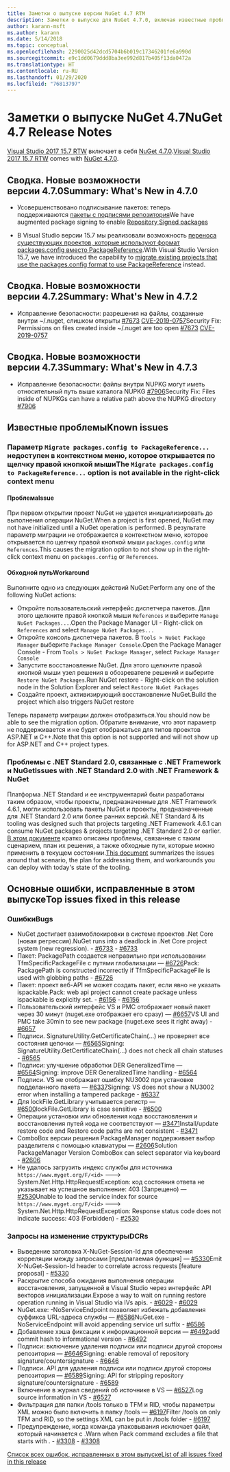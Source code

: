 ```yaml
---
title: Заметки о выпуске версии NuGet 4.7 RTM
description: Заметки о выпуске для NuGet 4.7.0, включая известные проблемы, исправления ошибок, добавленные функции и запросы на изменение структуры.
author: karann-msft
ms.author: karann
ms.date: 5/14/2018
ms.topic: conceptual
ms.openlocfilehash: 2290025d42dcd5704b6b019c17346201fe6a990d
ms.sourcegitcommit: e9c1dd0679ddd8ba3ee992d817b405f13da0472a
ms.translationtype: HT
ms.contentlocale: ru-RU
ms.lasthandoff: 01/29/2020
ms.locfileid: "76813797"
---
```

# <a name="nuget-47-release-notes"></a><span data-ttu-id="ac4c4-103">Заметки о выпуске NuGet 4.7</span><span class="sxs-lookup"><span data-stu-id="ac4c4-103">NuGet 4.7 Release Notes</span></span>

<span data-ttu-id="ac4c4-104">[Visual Studio 2017 15.7 RTW](https://www.visualstudio.com/news/releasenotes/vs2017-relnotes) включает в себя [NuGet 4.7.0](https://dist.nuget.org/win-x86-commandline/v4.7.0/nuget.exe).</span><span class="sxs-lookup"><span data-stu-id="ac4c4-104">[Visual Studio 2017 15.7 RTW](https://www.visualstudio.com/news/releasenotes/vs2017-relnotes) comes with [NuGet 4.7.0](https://dist.nuget.org/win-x86-commandline/v4.7.0/nuget.exe).</span></span>

## <a name="summary-whats-new-in-470"></a><span data-ttu-id="ac4c4-105">Сводка. Новые возможности версии 4.7.0</span><span class="sxs-lookup"><span data-stu-id="ac4c4-105">Summary: What's New in 4.7.0</span></span>

* <span data-ttu-id="ac4c4-106">Усовершенствовано подписывание пакетов: теперь поддерживаются [пакеты с подписями репозитория](https://github.com/NuGet/Home/wiki/Repository-Signatures)</span><span class="sxs-lookup"><span data-stu-id="ac4c4-106">We have augmented package signing to enable [Repository Signed packages](https://github.com/NuGet/Home/wiki/Repository-Signatures)</span></span>

* <span data-ttu-id="ac4c4-107">В Visual Studio версии 15.7 мы реализовали возможность [переноса существующих проектов, которые используют формат packages.config вместо PackageReference](../consume-packages/migrate-packages-config-to-package-reference.md).</span><span class="sxs-lookup"><span data-stu-id="ac4c4-107">With Visual Studio Version 15.7, we have introduced the capability to [migrate existing projects that use the packages.config format to use PackageReference](../consume-packages/migrate-packages-config-to-package-reference.md) instead.</span></span>

## <a name="summary-whats-new-in-472"></a><span data-ttu-id="ac4c4-108">Сводка. Новые возможности версии 4.7.2</span><span class="sxs-lookup"><span data-stu-id="ac4c4-108">Summary: What's New in 4.7.2</span></span>

* <span data-ttu-id="ac4c4-109">Исправление безопасности: разрешения на файлы, созданные внутри ~/.nuget, слишком открыты [#7673](https://github.com/NuGet/Home/issues/7673) [CVE-2019-0757](https://portal.msrc.microsoft.com/en-us/security-guidance/advisory/CVE-2019-0757)</span><span class="sxs-lookup"><span data-stu-id="ac4c4-109">Security Fix: Permissions on files created inside ~/.nuget are too open [#7673](https://github.com/NuGet/Home/issues/7673) [CVE-2019-0757](https://portal.msrc.microsoft.com/en-us/security-guidance/advisory/CVE-2019-0757)</span></span>

## <a name="summary-whats-new-in-473"></a><span data-ttu-id="ac4c4-110">Сводка. Новые возможности версии 4.7.3</span><span class="sxs-lookup"><span data-stu-id="ac4c4-110">Summary: What's New in 4.7.3</span></span>

* <span data-ttu-id="ac4c4-111">Исправление безопасности: файлы внутри NUPKG могут иметь относительный путь выше каталога NUPKG [#7906](https://github.com/NuGet/Home/issues/7906)</span><span class="sxs-lookup"><span data-stu-id="ac4c4-111">Security Fix: Files inside of NUPKGs can have a relative path above the NUPKG directory [#7906](https://github.com/NuGet/Home/issues/7906)</span></span>

## <a name="known-issues"></a><span data-ttu-id="ac4c4-112">Известные проблемы</span><span class="sxs-lookup"><span data-stu-id="ac4c4-112">Known issues</span></span>

### <a name="the-migrate-packagesconfig-to-packagereference-option-is-not-available-in-the-right-click-context-menu"></a><span data-ttu-id="ac4c4-113">Параметр `Migrate packages.config to PackageReference...` недоступен в контекстном меню, которое открывается по щелчку правой кнопкой мыши</span><span class="sxs-lookup"><span data-stu-id="ac4c4-113">The `Migrate packages.config to PackageReference...` option is not available in the right-click context menu</span></span>

#### <a name="issue"></a><span data-ttu-id="ac4c4-114">Проблема</span><span class="sxs-lookup"><span data-stu-id="ac4c4-114">Issue</span></span>

<span data-ttu-id="ac4c4-115">При первом открытии проект NuGet не удается инициализировать до выполнения операции NuGet.</span><span class="sxs-lookup"><span data-stu-id="ac4c4-115">When a project is first opened, NuGet may not have initialized until a NuGet operation is performed.</span></span> <span data-ttu-id="ac4c4-116">В результате параметр миграции не отображается в контекстном меню, которое открывается по щелчку правой кнопкой мыши `packages.config` или `References`.</span><span class="sxs-lookup"><span data-stu-id="ac4c4-116">This causes the migration option to not show up in the right-click context menu on `packages.config` or `References`.</span></span>

#### <a name="workaround"></a><span data-ttu-id="ac4c4-117">Обходной путь</span><span class="sxs-lookup"><span data-stu-id="ac4c4-117">Workaround</span></span>

<span data-ttu-id="ac4c4-118">Выполните одно из следующих действий NuGet:</span><span class="sxs-lookup"><span data-stu-id="ac4c4-118">Perform any one of the following NuGet actions:</span></span>
* <span data-ttu-id="ac4c4-119">Откройте пользовательский интерфейс диспетчера пакетов. Для этого щелкните правой кнопкой мыши `References` и выберите `Manage NuGet Packages...`.</span><span class="sxs-lookup"><span data-stu-id="ac4c4-119">Open the Package Manager UI - Right-click on `References` and select `Manage NuGet Packages...`</span></span>
* <span data-ttu-id="ac4c4-120">Откройте консоль диспетчера пакетов. В `Tools > NuGet Package Manager` выберите `Package Manager Console`.</span><span class="sxs-lookup"><span data-stu-id="ac4c4-120">Open the Package Manager Console - From `Tools > NuGet Package Manager`, select `Package Manager Console`</span></span>
* <span data-ttu-id="ac4c4-121">Запустите восстановление NuGet. Для этого щелкните правой кнопкой мыши узел решения в обозревателе решений и выберите `Restore NuGet Packages`.</span><span class="sxs-lookup"><span data-stu-id="ac4c4-121">Run NuGet restore - Right-click on the solution node in the Solution Explorer and select `Restore NuGet Packages`</span></span>
* <span data-ttu-id="ac4c4-122">Создайте проект, активизирующий восстановление NuGet.</span><span class="sxs-lookup"><span data-stu-id="ac4c4-122">Build the project which also triggers NuGet restore</span></span>

<span data-ttu-id="ac4c4-123">Теперь параметр миграции должен отобразиться.</span><span class="sxs-lookup"><span data-stu-id="ac4c4-123">You should now be able to see the migration option.</span></span> <span data-ttu-id="ac4c4-124">Обратите внимание, что этот параметр не поддерживается и не будет отображаться для типов проектов ASP.NET и C++.</span><span class="sxs-lookup"><span data-stu-id="ac4c4-124">Note that this option is not supported and will not show up for ASP.NET and C++ project types.</span></span>

### <a name="issues-with-net-standard-20-with-net-framework--nuget"></a><span data-ttu-id="ac4c4-125">Проблемы с .NET Standard 2.0, связанные с .NET Framework и NuGet</span><span class="sxs-lookup"><span data-stu-id="ac4c4-125">Issues with .NET Standard 2.0 with .NET Framework & NuGet</span></span>

<span data-ttu-id="ac4c4-126">Платформа .NET Standard и ее инструментарий были разработаны таким образом, чтобы проекты, предназначенные для .NET Framework 4.6.1, могли использовать пакеты NuGet и проекты, предназначенные для .NET Standard 2.0 или более ранних версий.</span><span class="sxs-lookup"><span data-stu-id="ac4c4-126">.NET Standard & its tooling was designed such that projects targeting .NET Framework 4.6.1 can consume NuGet packages & projects targeting .NET Standard 2.0 or earlier.</span></span> <span data-ttu-id="ac4c4-127">[В этом документе](https://github.com/dotnet/standard/issues/481) кратко описаны проблемы, связанные с таким сценарием, план их решения, а также обходные пути, которые можно применить в текущем состоянии.</span><span class="sxs-lookup"><span data-stu-id="ac4c4-127">[This document](https://github.com/dotnet/standard/issues/481) summarizes the issues around that scenario, the plan for addressing them, and workarounds you can deploy with today's state of the tooling.</span></span>

## <a name="top-issues-fixed-in-this-release"></a><span data-ttu-id="ac4c4-128">Основные ошибки, исправленные в этом выпуске</span><span class="sxs-lookup"><span data-stu-id="ac4c4-128">Top issues fixed in this release</span></span>

### <a name="bugs"></a><span data-ttu-id="ac4c4-129">Ошибки</span><span class="sxs-lookup"><span data-stu-id="ac4c4-129">Bugs</span></span>

* <span data-ttu-id="ac4c4-130">NuGet достигает взаимоблокировки в системе проектов .Net Core (новая регрессия).</span><span class="sxs-lookup"><span data-stu-id="ac4c4-130">NuGet runs into a deadlock in .Net Core project system (new regression).</span></span><span data-ttu-id="ac4c4-131"> - [#6733](https://github.com/NuGet/Home/issues/6733)</span><span class="sxs-lookup"><span data-stu-id="ac4c4-131"> - [#6733](https://github.com/NuGet/Home/issues/6733)</span></span>
* <span data-ttu-id="ac4c4-132">Пакет: PackagePath создается неправильно при использовании TfmSpecificPackageFile с путями глобализации — [#6726](https://github.com/NuGet/Home/issues/6726)</span><span class="sxs-lookup"><span data-stu-id="ac4c4-132">Pack: PackagePath is constructed incorrectly if TfmSpecificPackageFile is used with globbing paths - [#6726](https://github.com/NuGet/Home/issues/6726)</span></span>
* <span data-ttu-id="ac4c4-133">Пакет: проект веб-API не может создать пакет, если явно не указать ispackable.</span><span class="sxs-lookup"><span data-stu-id="ac4c4-133">Pack: web api project cannot create package unless ispackable is explicitly set.</span></span><span data-ttu-id="ac4c4-134"> - [#6156](https://github.com/NuGet/Home/issues/6156)</span><span class="sxs-lookup"><span data-stu-id="ac4c4-134"> - [#6156](https://github.com/NuGet/Home/issues/6156)</span></span>
* <span data-ttu-id="ac4c4-135">Пользовательский интерфейс VS и PMC отображает новый пакет через 30 минут (nuget.exe отображает его сразу) — [#6657](https://github.com/NuGet/Home/issues/6657)</span><span class="sxs-lookup"><span data-stu-id="ac4c4-135">VS UI and PMC take 30min to see new package (nuget.exe sees it right away) - [#6657](https://github.com/NuGet/Home/issues/6657)</span></span>
* <span data-ttu-id="ac4c4-136">Подписи.  SignatureUtility.GetCertificateChain(...) не проверяет все состояния цепочки — [#6565](https://github.com/NuGet/Home/issues/6565)</span><span class="sxs-lookup"><span data-stu-id="ac4c4-136">Signing:  SignatureUtility.GetCertificateChain(...) does not check all chain statuses - [#6565](https://github.com/NuGet/Home/issues/6565)</span></span>
* <span data-ttu-id="ac4c4-137">Подписи: улучшение обработки DER GeneralizedTime — [#6564](https://github.com/NuGet/Home/issues/6564)</span><span class="sxs-lookup"><span data-stu-id="ac4c4-137">Signing:  improve DER GeneralizedTime handling - [#6564](https://github.com/NuGet/Home/issues/6564)</span></span>
* <span data-ttu-id="ac4c4-138">Подписи. VS не отображает ошибку NU3002 при установке подделанного пакета — [#6337](https://github.com/NuGet/Home/issues/6337)</span><span class="sxs-lookup"><span data-stu-id="ac4c4-138">Signing: VS does not show a NU3002 error when installing a tampered package - [#6337](https://github.com/NuGet/Home/issues/6337)</span></span>
* <span data-ttu-id="ac4c4-139">Для lockFile.GetLibrary учитывается регистр — [#6500](https://github.com/NuGet/Home/issues/6500)</span><span class="sxs-lookup"><span data-stu-id="ac4c4-139">lockFile.GetLibrary is case sensitive - [#6500](https://github.com/NuGet/Home/issues/6500)</span></span>
* <span data-ttu-id="ac4c4-140">Операции установки или обновления кода восстановления и восстановления путей кода не соответствуют — [#3471](https://github.com/NuGet/Home/issues/3471)</span><span class="sxs-lookup"><span data-stu-id="ac4c4-140">Install/update restore code and Restore code paths are not consistent - [#3471](https://github.com/NuGet/Home/issues/3471)</span></span>
* <span data-ttu-id="ac4c4-141">ComboBox версии решения PackageManager поддерживает выбор разделителя с помощью клавиатуры — [#2606](https://github.com/NuGet/Home/issues/2606)</span><span class="sxs-lookup"><span data-stu-id="ac4c4-141">Solution PackageManager Version ComboBox can select separator via keyboard - [#2606](https://github.com/NuGet/Home/issues/2606)</span></span>
* <span data-ttu-id="ac4c4-142">Не удалось загрузить индекс службы для источника `https://www.myget.org/F/<id>` ---> System.Net.Http.HttpRequestException: код состояния ответа не указывает на успешное выполнение: 403 (Запрещено) — [#2530](https://github.com/NuGet/Home/issues/2530)</span><span class="sxs-lookup"><span data-stu-id="ac4c4-142">Unable to load the service index for source `https://www.myget.org/F/<id>` ---> System.Net.Http.HttpRequestException: Response status code does not indicate success: 403 (Forbidden) - [#2530](https://github.com/NuGet/Home/issues/2530)</span></span>

### <a name="dcrs"></a><span data-ttu-id="ac4c4-143">Запросы на изменение структуры</span><span class="sxs-lookup"><span data-stu-id="ac4c4-143">DCRs</span></span>

* <span data-ttu-id="ac4c4-144">Выведение заголовка X-NuGet-Session-Id для обеспечения корреляции между запросами [предлагаемая функция] — [#5330](https://github.com/NuGet/Home/issues/5330)</span><span class="sxs-lookup"><span data-stu-id="ac4c4-144">Emit X-NuGet-Session-Id header to correlate across requests [feature proposal] - [#5330](https://github.com/NuGet/Home/issues/5330)</span></span>
* <span data-ttu-id="ac4c4-145">Раскрытие способа ожидания выполнения операции восстановления, запущенной в Visual Studio через интерфейс API векторов инициализации.</span><span class="sxs-lookup"><span data-stu-id="ac4c4-145">Expose a way to wait on running restore operation running in Visual Studio via IVs apis.</span></span><span data-ttu-id="ac4c4-146"> - [#6029](https://github.com/NuGet/Home/issues/6029)</span><span class="sxs-lookup"><span data-stu-id="ac4c4-146"> - [#6029](https://github.com/NuGet/Home/issues/6029)</span></span>
* <span data-ttu-id="ac4c4-147">NuGet.exe: -NoServiceEndpoint позволяет избежать добавления суффикса URL-адреса службы — [#6586](https://github.com/NuGet/Home/issues/6586)</span><span class="sxs-lookup"><span data-stu-id="ac4c4-147">NuGet.exe -NoServiceEndpoint will avoid appending service url suffix - [#6586](https://github.com/NuGet/Home/issues/6586)</span></span>
* <span data-ttu-id="ac4c4-148">Добавление хэша фиксации к информационной версии — [#6492](https://github.com/NuGet/Home/issues/6492)</span><span class="sxs-lookup"><span data-stu-id="ac4c4-148">add commit hash to informational version - [#6492](https://github.com/NuGet/Home/issues/6492)</span></span>
* <span data-ttu-id="ac4c4-149">Подписи: включение удаления подписи или подписи другой стороны репозитория — [#6646](https://github.com/NuGet/Home/issues/6646)</span><span class="sxs-lookup"><span data-stu-id="ac4c4-149">Signing:  enable removal of repository signature/countersignature - [#6646](https://github.com/NuGet/Home/issues/6646)</span></span>
* <span data-ttu-id="ac4c4-150">Подписи.  API для удаления подписи или подписи другой стороны репозитория — [#6589](https://github.com/NuGet/Home/issues/6589)</span><span class="sxs-lookup"><span data-stu-id="ac4c4-150">Signing:  API for stripping repository signature/countersignature - [#6589](https://github.com/NuGet/Home/issues/6589)</span></span>
* <span data-ttu-id="ac4c4-151">Включение в журнал сведений об источнике в VS — [#6527](https://github.com/NuGet/Home/issues/6527)</span><span class="sxs-lookup"><span data-stu-id="ac4c4-151">Log source information in VS - [#6527](https://github.com/NuGet/Home/issues/6527)</span></span>
* <span data-ttu-id="ac4c4-152">Фильтрация для папки /tools только в TFM и RID, чтобы параметры XML можно было включить в папку /tools — [#6197](https://github.com/NuGet/Home/issues/6197)</span><span class="sxs-lookup"><span data-stu-id="ac4c4-152">Filter /tools on only TFM and RID, so the settings XML can be put in /tools folder - [#6197](https://github.com/NuGet/Home/issues/6197)</span></span>
* <span data-ttu-id="ac4c4-153">Предупреждение, когда команда упаковывания исключает файл, который начинается с .</span><span class="sxs-lookup"><span data-stu-id="ac4c4-153">Warn when Pack command excludes a file that starts with .</span></span><span data-ttu-id="ac4c4-154">  - [#3308](https://github.com/NuGet/Home/issues/3308)</span><span class="sxs-lookup"><span data-stu-id="ac4c4-154">  - [#3308](https://github.com/NuGet/Home/issues/3308)</span></span>

[<span data-ttu-id="ac4c4-155">Список всех ошибок, исправленных в этом выпуске</span><span class="sxs-lookup"><span data-stu-id="ac4c4-155">List of all issues fixed in this release</span></span>](https://github.com/NuGet/Home/issues?q=is%3Aissue+is%3Aclosed+milestone%3A%224.7")
